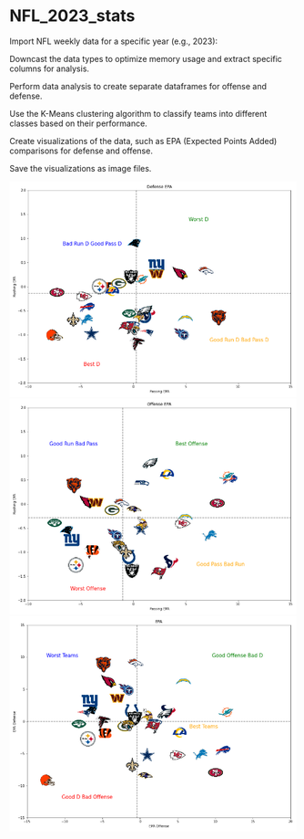 # NFL_2023_stats
Import NFL weekly data for a specific year (e.g., 2023):

Downcast the data types to optimize memory usage and extract specific columns for analysis.

Perform data analysis to create separate dataframes for offense and defense.

Use the K-Means clustering algorithm to classify teams into different classes based on their performance.

Create visualizations of the data, such as EPA (Expected Points Added) comparisons for defense and offense.

Save the visualizations as image files.

![Defense EPA](d_epa.png)
![Offense EPA](offense_epa.png)
![d_vs_o_EPA](d_vs_o_epa.png)

